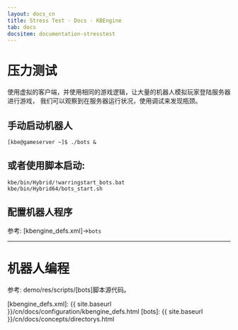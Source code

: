 ```yaml
---
layout: docs_cn
title: Stress Test · Docs · KBEngine
tab: docs
docsitem: documentation-stresstest
---
```


压力测试
====================

使用虚拟的客户端，并使用相同的游戏逻辑，让大量的机器人模拟玩家登陆服务器进行游戏，
我们可以观察到在服务器运行状况，使用调试来发现瓶颈。


手动启动机器人
--------------------------------------

	[kbe@gameserver ~]$ ./bots &

或者使用脚本启动:
--------------------------------------

	kbe/bin/Hybrid/!warringstart_bots.bat
	kbe/bin/Hybrid64/bots_start.sh



配置机器人程序
--------------------------------------

参考: [kbengine_defs.xml]->`bots`





------------------------------------------------------------------------------------------------------------


机器人编程
====================

参考: demo/res/scripts/[bots]脚本源代码。


[kbengine_defs.xml]: {{ site.baseurl }}/cn/docs/configuration/kbengine_defs.html
[bots]: {{ site.baseurl }}/cn/docs/concepts/directorys.html
